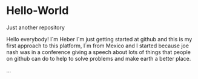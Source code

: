 # Hello-World
Just another repository

Hello everybody! I´m Heber I´m just getting started at github and this is my first approach to this platform, 
I´m from Mexico and I started because joe nash was in a conference giving a speech about lots of things that people on github can
do to help to solve problems and make earth a better place.

...
